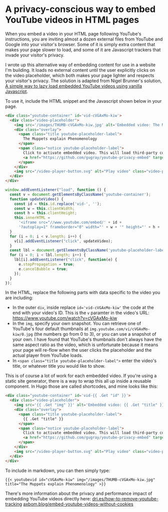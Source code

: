 # A privacy-conscious way to embed YouTube videos in HTML pages

When you embed a video in your HTML page following YouTube's instructions, you are inviting almost a dozen external files from YouTube and Google into your visitor's browser. Some of it is simply extra content that makes your page slower to load, and some of it are Javascript trackers that invade your visitor's privacy.

I wrote up this alternative way of embedding content for use in a website I'm building. It loads no external content until the user explicitly clicks on the video placeholder, which both makes your page lighter and respects your visitor's privacy. The solution is adapted from Nigel Brunner's solution, [A simple way to lazy load embedded YouTube videos using vanilla Javascript](https://www.nigelbunner.co.uk/blog/a-simple-way-to-lazy-load-embedded-youtube-videos-using-vanilla-javascript/).

To use it, include the HTML snippet and the Javascript shown below in your page.

```html
<div class="youtube-container" id='vid-cVGAxMo-kiw'>
  <div class="video-placeholder">
    <img src='/images/THUMB-cVGAxMo-kiw.jpg' alt='Embedded video: The Muppets explain Phenomenology' class="video-snapshot-image" />
    <div class="overlay">
      <span class="title youtube-placeholder-label">
        The Muppets explain Phenomenology
      </span>
      <span class="notice youtube-placeholder-label">
        Click to activate embedded video. This will load third-party cookies from YouTube.
        <a href="https://github.com/gugray/youtube-privacy-embed" target="blank" title="What is this?">ⓘ</a>
      </span>
    </div>
    <img src="/video-player-button.svg" alt="Play video" class="video-player-button" />
  </div>  
</div>
```

```javascript
window.addEventListener("load", function () {
  const v = document.getElementsByClassName('youtube-container');
  function updateVideo() {
    const id = this.id.replace('vid-', '');
    const w = this.clientWidth;
    const h = this.clientHeight;
    this.innerHTML =
      '<iframe src="//www.youtube.com/embed/' + id +
      '?autoplay=1" frameborder="0" width="' + w + '" height="' + h + '" allowfullscreen></iframe>';
  }
  for (i = 0; i < v.length; i++) {
    v[i].addEventListener("click", updateVideo);
  }
  const lbl = document.getElementsByClassName('youtube-placeholder-label');
  for (i = 0; i < lbl.length; i++) {
    lbl[i].addEventListener("click", function(e) {
      e.stopPropagation = true;
      e.cancelBubble = true;
    });
  }
});
```

In the HTML, replace the following parts with data specific to the video you are including:

- In the outer `div`, inside replace `id='vid-cVGAxMo-kiw'` the code at the end with your video's ID. This is the `v` paramter in the video's URL: https://www.youtube.com/watch?v=cVGAxMo-kiw
- In the `img`, specify your own snapshot. You can retrieve one of YouTube's four default thumbnails at `img.youtube.com/vi/cVGAxMo-kiw/0.jpg` (the numbers go from 0 to 3), or you can use a snapshot of your own. I have found that YouTube's thumbnails don't always have the same aspect ratio as the video, which is unfortunate because it means your page will re-flow when the user clicks the placeholder and the actual player from YouTube loads.
- In `<span class="title youtube-placeholder-label">` enter the video's title, or whatever title you would like to show.

This is of course a lot of work for each embedded video. If you're using a static site generator, there is a way to wrap this all up inside a reusable component. In Hugo those are called shortcodes, and mine looks like this:

```html
<div class="youtube-container" id='vid-{{ .Get "id" }}'>
  <div class="video-placeholder">
    <img src='{{ .Get "img" }}' alt='Embedded video: {{ .Get "title" }}' class="video-snapshot-image" />
    <div class="overlay">
      <span class="title youtube-placeholder-label">
        {{ .Get "title" }}
      </span>
      <span class="notice youtube-placeholder-label">
        Click to activate embedded video. This will load third-party cookies from YouTube.
        <a href="https://github.com/gugray/youtube-privacy-embed" target="blank" title="What is this?">ⓘ</a>
      </span>
    </div>
    <img src="/video-player-button.svg" alt="Play video" class="video-player-button" />
  </div>  
</div>
```

To include in markdown, you can then simply type:
```
{{< youtubevid id="cVGAxMo-kiw" img="/images/THUMB-cVGAxMo-kiw.jpg" title="The Muppets explain Phenomenology" >}}
```

There's more information about the privacy and performance impact of embedding YouTube videos directly here:
[dri.es/how-to-remove-youtube-tracking](https://dri.es/how-to-remove-youtube-tracking)
[axbom.blog/embed-youtube-videos-without-cookies](https://axbom.blog/embed-youtube-videos-without-cookies/)
